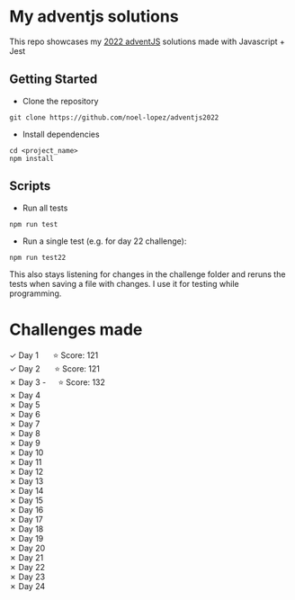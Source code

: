 # My adventjs solutions
This repo showcases my [2022 adventJS](https://adventjs.dev/en) solutions made with Javascript + Jest

## Getting Started

- Clone the repository
```
git clone https://github.com/noel-lopez/adventjs2022
```
- Install dependencies
```
cd <project_name>
npm install
```
## Scripts

- Run all tests
```
npm run test
```
- Run a single test (e.g. for day 22 challenge):
```
npm run test22
```
This also stays listening for changes in the challenge folder and reruns the tests when saving a file with changes. I use it for testing while programming.

# Challenges made
&check; Day 1 &nbsp;&nbsp;&emsp;⭐ Score: 121 <br />
&check; Day 2 &nbsp;&nbsp;&emsp;⭐ Score: 121 <br />
&cross; Day 3 -&nbsp;&nbsp;&emsp;⭐ Score: 132 <br />
&cross; Day 4 <!--&nbsp;&nbsp;&emsp;⭐ Score: --> <br />
&cross; Day 5 <!--&nbsp;&nbsp;&emsp;⭐ Score: --> <br />
&cross; Day 6 <!--&nbsp;&nbsp;&emsp;⭐ Score: --> <br />
&cross; Day 7 <!--&nbsp;&nbsp;&emsp;⭐ Score: --> <br />
&cross; Day 8 <!--&nbsp;&nbsp;&emsp;⭐ Score: --> <br />
&cross; Day 9 <!--&nbsp;&nbsp;&emsp;⭐ Score: --> <br />
&cross; Day 10 <!--&nbsp;&nbsp;&ensp;⭐ Score: --> <br />
&cross; Day 11 <!--&nbsp;&nbsp;&ensp;⭐ Score: --> <br />
&cross; Day 12 <!--&nbsp;&nbsp;&ensp;⭐ Score: --> <br />
&cross; Day 13 <!--&nbsp;&nbsp;&ensp;⭐ Score: --> <br />
&cross; Day 14 <!--&nbsp;&nbsp;&ensp;⭐ Score: --> <br />
&cross; Day 15 <!--&nbsp;&nbsp;&ensp;⭐ Score: --> <br />
&cross; Day 16 <!--&nbsp;&nbsp;&ensp;⭐ Score: --> <br />
&cross; Day 17 <!--&nbsp;&nbsp;&ensp;⭐ Score: --> <br />
&cross; Day 18 <!--&nbsp;&nbsp;&ensp;⭐ Score: --> <br />
&cross; Day 19 <!--&nbsp;&nbsp;&ensp;⭐ Score: --> <br />
&cross; Day 20 <!--&nbsp;&nbsp;&ensp;⭐ Score: --> <br />
&cross; Day 21 <!--&nbsp;&nbsp;&ensp;⭐ Score: --> <br />
&cross; Day 22 <!--&nbsp;&nbsp;&ensp;⭐ Score: --> <br />
&cross; Day 23 <!--&nbsp;&nbsp;&ensp;⭐ Score: --> <br />
&cross; Day 24 <!--&nbsp;&nbsp;&ensp;⭐ Score: --> <br />
